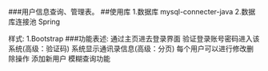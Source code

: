 ###用户信息查询、管理表。
##使用库
1.数据库 mysql-connecter-java
2.数据库连接池 Spring

样式:
1.Bootstrap
###功能表述:
通过主页进去登录界面  验证登录账号密码进入该系统(高级：验证码)   系统显示通讯录信息(高级：分页)    每个用户可以进行修改删除操作
添加新用户   模糊查询功能